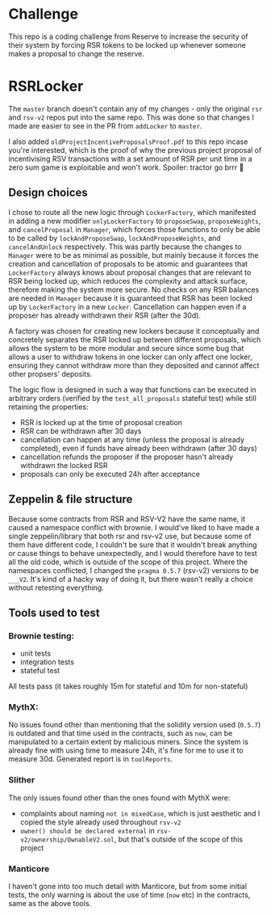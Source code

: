 # Challenge
This repo is a coding challenge from Reserve to increase the security of their system by forcing RSR tokens to be locked up whenever someone makes a proposal to change the reserve.


# RSRLocker

The `master` branch doesn't contain any of my changes - only the original `rsr` and `rsv-v2` repos put into the same repo. This was done so that changes I made are easier to see in the PR from `addLocker` to `master`.

I also added `oldProjectIncentiveProposalsProof.pdf` to this repo incase you're interested, which is the proof of why the previous project proposal of incentivising RSV transactions with a set amount of RSR per unit time in a zero sum game is exploitable and won't work. Spoiler: tractor go brrr 🤠

## Design choices
I chose to route all the new logic through `LockerFactory`, which manifested in adding a new modifier `onlyLockerFactory` to `proposeSwap`, `proposeWeights`, and `cancelProposal` in `Manager`, which forces those functions to only be able to be called by `lockAndProposeSwap`, `lockAndProposeWeights`, and `cancelAndUnlock` respectively. This was partly because the changes to `Manager` were to be as minimal as possible, but mainly because it forces the creation and cancellation of proposals to be atomic and guarantees that `LockerFactory` always knows about proposal changes that are relevant to RSR being locked up, which reduces the complexity and attack surface, therefore making the system more secure. No checks on any RSR balances are needed in `Manager` because it is guaranteed that RSR has been locked up by `LockerFactory` in a new `Locker`. Cancellation can happen even if a proposer has already withdrawn their RSR (after the 30d).

A factory was chosen for creating new lockers because it conceptually and concretely separates the RSR locked up between different proposals, which allows the system to be more modular and secure since some bug that allows a user to withdraw tokens in one locker can only affect one locker, ensuring they cannot withdraw more than they deposited and cannot affect other propsers' deposits.

The logic flow is designed in such a way that functions can be executed in arbitrary orders (verified by the `test_all_proposals` stateful test) while still retaining the properties:
 - RSR is locked up at the time of proposal creation
 - RSR can be withdrawn after 30 days
 - cancellation can happen at any time (unless the proposal is already completed), even if funds have already been withdrawn (after 30 days)
 - cancellation refunds the proposer if the proposer hasn't already withdrawn the locked RSR
 - proposals can only be executed 24h after acceptance


## Zeppelin & file structure
Because some contracts from RSR and RSV-V2 have the same name, it caused a namespace conflict with brownie. I would've liked to have made a single zeppelin/library that both rsr and rsv-v2 use, but because some of them have different code, I couldn't be sure that it wouldn't break anything or cause things to behave unexpectedly, and I would therefore have to test all the old code, which is outside of the scope of this project. Where the namespaces conflicted, I changed the `pragma 0.5.7` (rsv-v2) versions to be `___V2`. It's kind of a hacky way of doing it, but there wasn't really a choice without retesting everything.


## Tools used to test

### Brownie testing:
 - unit tests
 - integration tests
 - stateful test

All tests pass (it takes roughly 15m for stateful and 10m for non-stateful)

### MythX:
No issues found other than mentioning that the solidity version used (`0.5.7`) is outdated and that time used in the contracts, such as `now`, can be manipulated to a certain extent by malicious miners. Since the system is already fine with using time to measure 24h, it's fine for me to use it to measure 30d.
Generated report is in `toolReports`.

### Slither
The only issues found other than the ones found with MythX were:
 - complaints about naming `not in mixedCase`, which is just aesthetic and I copied the style already used throughout `rsv-v2`
 - `owner() should be declared external` in `rsv-v2/ownership/OwnableV2.sol`, but that's outside of the scope of this project

### Manticore
I haven't gone into too much detail with Manticore, but from some initial tests, the only warning is about the use of time (`now` etc) in the contracts, same as the above tools.
